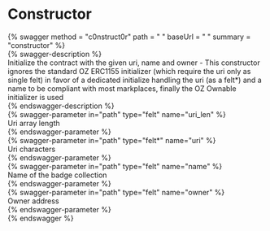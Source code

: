 
Constructor
===========
  
{% swagger method = "c0nstruct0r" path = " " baseUrl = " " summary = "constructor" %}  
{% swagger-description %}  
Initialize the contract with the given uri, name and owner - This constructor ignores the standard OZ ERC1155 initializer (which require the uri only as single felt) in favor of a dedicated initialize handling the uri (as a felt*) and a name to be compliant with most markplaces, finally the OZ Ownable initializer is used  
{% endswagger-description %}  
{% swagger-parameter in="path" type="felt" name="uri_len" %}  
Uri array length  
{% endswagger-parameter %}  
{% swagger-parameter in="path" type="felt*" name="uri" %}  
Uri characters  
{% endswagger-parameter %}  
{% swagger-parameter in="path" type="felt" name="name" %}  
Name of the badge collection  
{% endswagger-parameter %}  
{% swagger-parameter in="path" type="felt" name="owner" %}  
Owner address  
{% endswagger-parameter %}  
{% endswagger %}